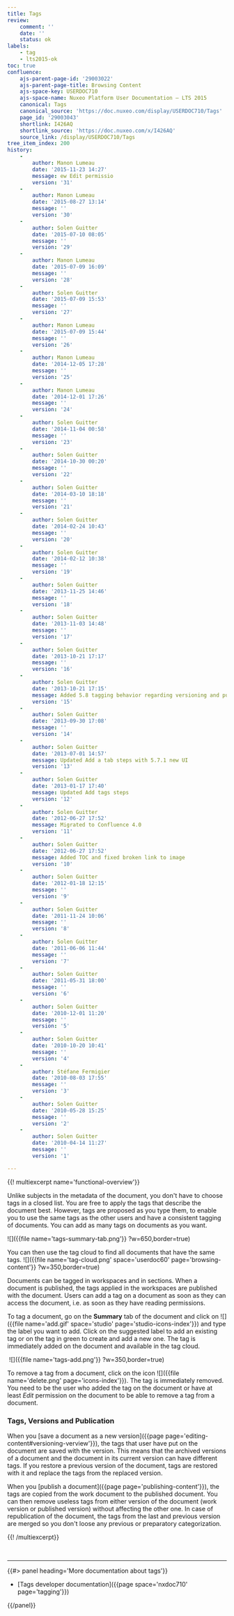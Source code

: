 ```yaml
---
title: Tags
review:
    comment: ''
    date: ''
    status: ok
labels:
    - tag
    - lts2015-ok
toc: true
confluence:
    ajs-parent-page-id: '29003022'
    ajs-parent-page-title: Browsing Content
    ajs-space-key: USERDOC710
    ajs-space-name: Nuxeo Platform User Documentation — LTS 2015
    canonical: Tags
    canonical_source: 'https://doc.nuxeo.com/display/USERDOC710/Tags'
    page_id: '29003043'
    shortlink: I426AQ
    shortlink_source: 'https://doc.nuxeo.com/x/I426AQ'
    source_link: /display/USERDOC710/Tags
tree_item_index: 200
history:
    -
        author: Manon Lumeau
        date: '2015-11-23 14:27'
        message: ew Edit permissio
        version: '31'
    -
        author: Manon Lumeau
        date: '2015-08-27 13:14'
        message: ''
        version: '30'
    -
        author: Solen Guitter
        date: '2015-07-10 08:05'
        message: ''
        version: '29'
    -
        author: Manon Lumeau
        date: '2015-07-09 16:09'
        message: ''
        version: '28'
    -
        author: Solen Guitter
        date: '2015-07-09 15:53'
        message: ''
        version: '27'
    -
        author: Manon Lumeau
        date: '2015-07-09 15:44'
        message: ''
        version: '26'
    -
        author: Manon Lumeau
        date: '2014-12-05 17:28'
        message: ''
        version: '25'
    -
        author: Manon Lumeau
        date: '2014-12-01 17:26'
        message: ''
        version: '24'
    -
        author: Solen Guitter
        date: '2014-11-04 00:58'
        message: ''
        version: '23'
    -
        author: Solen Guitter
        date: '2014-10-30 00:20'
        message: ''
        version: '22'
    -
        author: Solen Guitter
        date: '2014-03-10 18:18'
        message: ''
        version: '21'
    -
        author: Solen Guitter
        date: '2014-02-24 10:43'
        message: ''
        version: '20'
    -
        author: Solen Guitter
        date: '2014-02-12 10:38'
        message: ''
        version: '19'
    -
        author: Solen Guitter
        date: '2013-11-25 14:46'
        message: ''
        version: '18'
    -
        author: Solen Guitter
        date: '2013-11-03 14:48'
        message: ''
        version: '17'
    -
        author: Solen Guitter
        date: '2013-10-21 17:17'
        message: ''
        version: '16'
    -
        author: Solen Guitter
        date: '2013-10-21 17:15'
        message: Added 5.8 tagging behavior regarding versioning and publication
        version: '15'
    -
        author: Solen Guitter
        date: '2013-09-30 17:08'
        message: ''
        version: '14'
    -
        author: Solen Guitter
        date: '2013-07-01 14:57'
        message: Updated Add a tab steps with 5.7.1 new UI
        version: '13'
    -
        author: Solen Guitter
        date: '2013-01-17 17:40'
        message: Updated Add tags steps
        version: '12'
    -
        author: Solen Guitter
        date: '2012-06-27 17:52'
        message: Migrated to Confluence 4.0
        version: '11'
    -
        author: Solen Guitter
        date: '2012-06-27 17:52'
        message: Added TOC and fixed broken link to image
        version: '10'
    -
        author: Solen Guitter
        date: '2012-01-18 12:15'
        message: ''
        version: '9'
    -
        author: Solen Guitter
        date: '2011-11-24 10:06'
        message: ''
        version: '8'
    -
        author: Solen Guitter
        date: '2011-06-06 11:44'
        message: ''
        version: '7'
    -
        author: Solen Guitter
        date: '2011-05-31 18:00'
        message: ''
        version: '6'
    -
        author: Solen Guitter
        date: '2010-12-01 11:20'
        message: ''
        version: '5'
    -
        author: Solen Guitter
        date: '2010-10-20 10:41'
        message: ''
        version: '4'
    -
        author: Stéfane Fermigier
        date: '2010-08-03 17:55'
        message: ''
        version: '3'
    -
        author: Solen Guitter
        date: '2010-05-28 15:25'
        message: ''
        version: '2'
    -
        author: Solen Guitter
        date: '2010-04-14 11:27'
        message: ''
        version: '1'

---
```

{{! multiexcerpt name='functional-overview'}}

Unlike subjects in the metadata of the document, you don't have to choose tags in a closed list. You are free to apply the tags that describe the document best. However, tags are proposed as you type them, to enable you to use the same tags as the other users and have a consistent tagging of documents.&nbsp;You can add as many tags on documents as you want.

![]({{file name='tags-summary-tab.png'}} ?w=650,border=true)

You can then use the tag cloud to find all documents that have the same tags.
![]({{file name='tag-cloud.png' space='userdoc60' page='browsing-content'}} ?w=350,border=true)

Documents can be tagged in workspaces and in sections. When a document is published, the tags applied in the workspaces are published with the document. Users can add a tag on a document as soon as they can access the document, i.e. as soon as they have reading permissions.

To tag a document, go on the&nbsp;**Summary**&nbsp;tab of the document and click on&nbsp;![]({{file name='add.gif' space='studio' page='studio-icons-index'}})&nbsp;and type the label you want to add.&nbsp;Click on the suggested label to add an existing tag or on the tag in green&nbsp;to create and add a new one.&nbsp;The tag is immediately added on the document and available in the tag cloud.

&nbsp;![]({{file name='tags-add.png'}} ?w=350,border=true)

To remove a tag from a document, click on the icon&nbsp;![]({{file name='delete.png' page='icons-index'}}).&nbsp;The tag is immediately removed. You need to be the user who added the tag on the document or have at least&nbsp;_Edit_&nbsp;permission on the document to be able to remove a tag from a document.

### Tags, Versions and Publication

When you&nbsp;[save a document as a new version]({{page page='editing-content#versioning-verview'}}), the tags that user have put on the document are saved with the version. This means that the archived versions of a document and the document in its current version can have different tags. If you restore a previous version of the document, tags are restored with it and replace the tags from the replaced version.

When you&nbsp;[publish a document]({{page page='publishing-content'}}), the tags are copied from the work document to the published document. You can then remove useless tags from either version of the document (work version or published version) without affecting the other one. In case of republication of the document, the tags from the last and previous version are merged so you don't loose any previous or preparatory categorization.

{{! /multiexcerpt}}

&nbsp;

* * *

<div class="row" data-equalizer data-equalize-on="medium"><div class="column medium-6">{{#> panel heading='More documentation about tags'}}

*   [Tags developer documentation]({{page space='nxdoc710' page='tagging'}})

{{/panel}}</div><div class="column medium-6">

&nbsp;

</div></div>
